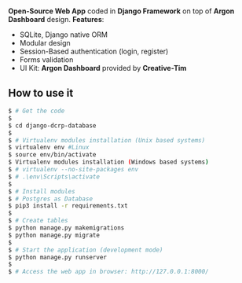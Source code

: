 # 

**Open-Source Web App** coded in **Django Framework** on top of **Argon Dashboard** design. **Features**:

- SQLite, Django native ORM
- Modular design
- Session-Based authentication (login, register)
- Forms validation
- UI Kit: **Argon Dashboard** provided by **Creative-Tim**

## How to use it

```bash
$ # Get the code
$
$ cd django-dcrp-database
$
$ # Virtualenv modules installation (Unix based systems)
$ virtualenv env #Linux
$ source env/bin/activate
$ Virtualenv modules installation (Windows based systems)
$ # virtualenv --no-site-packages env
$ # .\env\Scripts\activate
$ 
$ # Install modules
$ # Postgres as Database
$ pip3 install -r requirements.txt
$
$ # Create tables
$ python manage.py makemigrations
$ python manage.py migrate
$
$ # Start the application (development mode)
$ python manage.py runserver
$
$ # Access the web app in browser: http://127.0.0.1:8000/
```



